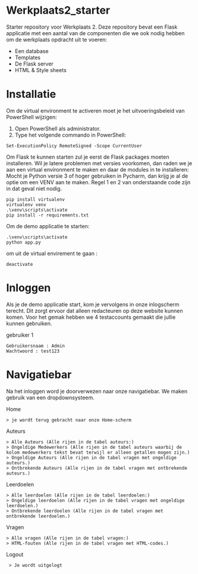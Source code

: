 # Werkplaats2_starter
Starter repository voor Werkplaats 2. Deze repository bevat een Flask applicatie met een aantal van de componenten die we ook nodig hebben om de werkplaats opdracht uit te voeren: 
- Een database
- Templates
- De Flask server
- HTML & Style sheets


# Installatie
Om de virtual environment te activeren moet je het uitvoeringsbeleid van PowerShell wijzigen: 

1. Open PowerShell als administrator.
2. Type het volgende commando in PowerShell:
``` 
Set-ExecutionPolicy RemoteSigned -Scope CurrentUser
```


Om Flask te kunnen starten zul je eerst de Flask packages moeten installeren. Wil je latere problemen met versies voorkomen, dan raden we je aan een virtual environment te maken en daar de modules in te installeren:
Mocht je Python versie 3 of hoger gebruiken in Pycharm, dan krijg je al de optie om een VENV aan te maken. Regel 1 en 2 van onderstaande code zijn in dat geval niet nodig.
```
pip install virtualenv
virtualenv venv
.\venv\scripts\activate
pip install -r requirements.txt
```


Om de demo applicatie te starten: 
``` 
.\venv\scripts\activate
python app.py
```

om uit de virtual envirement te gaan :
 ``` 
deactivate
```

# Inloggen
Als je de demo applicatie start, kom je vervolgens in onze inlogscherm terecht.
Dit zorgt ervoor dat alleen redacteuren op deze website kunnen komen. 
Voor het gemak hebben we 4 testaccounts gemaakt die jullie kunnen gebruiken.

gebruiker 1
``` 
Gebruikersnaam : Admin
Wachtwoord : test123
```


# Navigatiebar
Na het inloggen word je doorverwezen naar onze navigatiebar. We maken gebruik van een dropdownsysteem. 

Home
``` 
> je wordt terug gebracht naar onze Home-scherm
```
Auteurs 
``` 
> Alle Auteurs (Alle rijen in de tabel auteurs:)
> Ongeldige Medewerkers (Alle rijen in de tabel auteurs waarbij de kolom medewerkers tekst bevat terwijl er alleen getallen mogen zijn.)
> Ongeldige Auteurs (Alle rijen in de tabel vragen met ongeldige auteurs.)
> Ontbrekende Auteurs (Alle rijen in de tabel vragen met ontbrekende auteurs.)
``` 

Leerdoelen 
``` 
> Alle leerdoelen (Alle rijen in de tabel leerdoelen:)
> Ongeldige leerdoelen (Alle rijen in de tabel vragen met ongeldige leerdoelen.)
> Ontbrekende leerdoelen (Alle rijen in de tabel vragen met ontbrekende leerdoelen.)
``` 
Vragen 
``` 
> Alle vragen (Alle rijen in de tabel vragen:)
> HTML-fouten (Alle rijen in de tabel vragen met HTML-codes.)
```
Logout 
``` 
 > Je wordt uitgelogt
           
```
